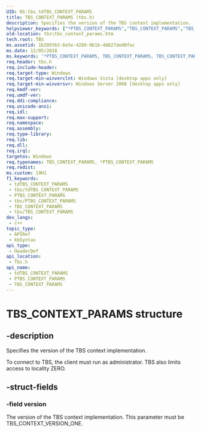 ```yaml
---
UID: NS:tbs.tdTBS_CONTEXT_PARAMS
title: TBS_CONTEXT_PARAMS (tbs.h)
description: Specifies the version of the TBS context implementation.
helpviewer_keywords: ["*PTBS_CONTEXT_PARAMS","TBS_CONTEXT_PARAMS","TBS_CONTEXT_PARAMS structure [TBS]","tbs.tbs_context_params","tbs/TBS_CONTEXT_PARAMS"]
old-location: tbs\tbs_context_params.htm
tech.root: TBS
ms.assetid: 1b2093b3-6e5e-4289-9b1b-48027ded0fac
ms.date: 12/05/2018
ms.keywords: '*PTBS_CONTEXT_PARAMS, TBS_CONTEXT_PARAMS, TBS_CONTEXT_PARAMS structure [TBS], tbs.tbs_context_params, tbs/TBS_CONTEXT_PARAMS'
req.header: tbs.h
req.include-header: 
req.target-type: Windows
req.target-min-winverclnt: Windows Vista [desktop apps only]
req.target-min-winversvr: Windows Server 2008 [desktop apps only]
req.kmdf-ver: 
req.umdf-ver: 
req.ddi-compliance: 
req.unicode-ansi: 
req.idl: 
req.max-support: 
req.namespace: 
req.assembly: 
req.type-library: 
req.lib: 
req.dll: 
req.irql: 
targetos: Windows
req.typenames: TBS_CONTEXT_PARAMS, *PTBS_CONTEXT_PARAMS
req.redist: 
ms.custom: 19H1
f1_keywords:
 - tdTBS_CONTEXT_PARAMS
 - tbs/tdTBS_CONTEXT_PARAMS
 - PTBS_CONTEXT_PARAMS
 - tbs/PTBS_CONTEXT_PARAMS
 - TBS_CONTEXT_PARAMS
 - tbs/TBS_CONTEXT_PARAMS
dev_langs:
 - c++
topic_type:
 - APIRef
 - kbSyntax
api_type:
 - HeaderDef
api_location:
 - Tbs.h
api_name:
 - tdTBS_CONTEXT_PARAMS
 - PTBS_CONTEXT_PARAMS
 - TBS_CONTEXT_PARAMS
---
```


# TBS_CONTEXT_PARAMS structure


## -description

Specifies the version of the TBS context implementation.

To connect to TBS, the client must run as administrator. TBS also limits access to locality ZERO.

## -struct-fields

### -field version

The version of the TBS context implementation. This parameter must be TBS_CONTEXT_VERSION_ONE.

